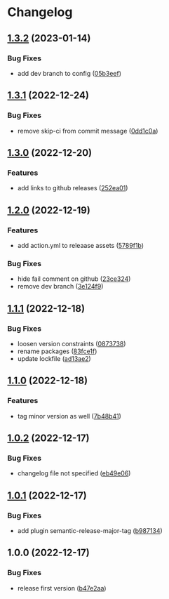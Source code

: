 # Changelog

## [1.3.2](https://github.com/cihelper/semanticrelease-preset-githubaction/compare/v1.3.1...v1.3.2) (2023-01-14)


### Bug Fixes

* add dev branch to config ([05b3eef](https://github.com/cihelper/semanticrelease-preset-githubaction/commit/05b3eef989a951f8d43fdea3d747c5885e0454dd))

## [1.3.1](https://github.com/cihelper/semanticrelease-preset-githubaction/compare/v1.3.0...v1.3.1) (2022-12-24)


### Bug Fixes

* remove skip-ci from commit message ([0dd1c0a](https://github.com/cihelper/semanticrelease-preset-githubaction/commit/0dd1c0aa2f159969c05143e4251d4152732a4d58))

## [1.3.0](https://github.com/cihelper/semanticrelease-preset-githubaction/compare/v1.2.0...v1.3.0) (2022-12-20)


### Features

* add links to github releases ([252ea01](https://github.com/cihelper/semanticrelease-preset-githubaction/commit/252ea011d17c55d2e831a628755cd733cf121f7a))

## [1.2.0](https://github.com/cihelper/semanticrelease-preset-githubaction/compare/v1.1.1...v1.2.0) (2022-12-19)


### Features

* add action.yml to releaase assets ([5789f1b](https://github.com/cihelper/semanticrelease-preset-githubaction/commit/5789f1b5a589691d0b1fe51029bfa61c4db6ccd4))


### Bug Fixes

* hide fail comment on github ([23ce324](https://github.com/cihelper/semanticrelease-preset-githubaction/commit/23ce324becb7f3ed7f2f3fec503dd8253ab6d913))
* remove dev branch ([3e124f9](https://github.com/cihelper/semanticrelease-preset-githubaction/commit/3e124f91ab8499961fa1e063c92e9de83405e0e1))

## [1.1.1](https://github.com/cihelper/semanticrelease-preset-githubaction/compare/v1.1.0...v1.1.1) (2022-12-18)


### Bug Fixes

* loosen version constraints ([0873738](https://github.com/cihelper/semanticrelease-preset-githubaction/commit/087373895c24dc181ab0c8087dd4d1f665acbc7b))
* rename packages ([83fce1f](https://github.com/cihelper/semanticrelease-preset-githubaction/commit/83fce1f2c1793d2060aab5c0f004856337692b2a))
* update lockfile ([ad13ae2](https://github.com/cihelper/semanticrelease-preset-githubaction/commit/ad13ae2dffe6cfa291967fce51c50d2c0da68506))

## [1.1.0](https://github.com/cihelper/semanticrelease-preset-githubaction/compare/v1.0.2...v1.1.0) (2022-12-18)

### Features

- tag minor version as well ([7b48b41](https://github.com/cihelper/semanticrelease-preset-githubaction/commit/7b48b415c79f61fa4dd1de01a04eb7b4d42b3fbb))

## [1.0.2](https://github.com/cihelper/semanticrelease-preset-githubaction/compare/v1.0.1...v1.0.2) (2022-12-17)

### Bug Fixes

- changelog file not specified ([eb49e06](https://github.com/cihelper/semanticrelease-preset-githubaction/commit/eb49e0653809a864501c89f8089befd2f4961db6))

## [1.0.1](https://github.com/cihelper/semanticrelease-preset-githubaction/compare/v1.0.0...v1.0.1) (2022-12-17)

### Bug Fixes

- add plugin semantic-release-major-tag ([b987134](https://github.com/cihelper/semanticrelease-preset-githubaction/commit/b987134415c392f2a0efb59849b6910b8dae7c9d))

## 1.0.0 (2022-12-17)

### Bug Fixes

- release first version ([b47e2aa](https://github.com/cihelper/semanticrelease-preset-githubaction/commit/b47e2aa12db4fc73287707c2db8d3b6038588213))
